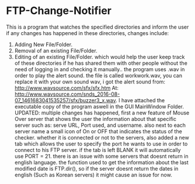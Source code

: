 # FTP-Change-Notifier
This is a program that watches the specified directories and inform the user if any changes has happened in these directories, changes include:
1) Adding New File/Folder.
2) Removal of an existing File/Folder.
3) Editing of an existing File/Folder. 
which would help the user keep track of these directories if he has shared them with other people without the need of logging in and checking it manually..
the program uses .wav in order to play the alert sound. the file is called workwork.wav, you can replace it with your own sound wav, i got the alert sound from: http://www.wavsource.com/sfx/sfx.htm At: http://www.wavsource.com/snds_2016-08-07_1461683041535257/sfx/buzzer3_x.wav.
I have attached the executable copy of the program aswell in the GUI MainWindow Folder.
UPDATED: multiple changes has happened, first a new feature of Mouse Over server that shows the user the information about that specific server such as: serve URL, Port used, and username. also next to each server name a small icon of On or OFF that indicates the status of the checker. whether it is connected or not to the servers, also added a new tab which allows the user to specify the port he wants to use in order to connect to his FTP server. if the tab is left BLANK it will automatically use PORT = 21. there is an issue with some servers that doesnt return in english language. the function used to get the information about the last modified date is FTP.dir(), so if the server doesnt return the dates in english (Such as Korean servers) it might cause an issue for now.
